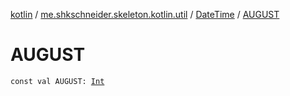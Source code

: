 [kotlin](../../index.md) / [me.shkschneider.skeleton.kotlin.util](../index.md) / [DateTime](index.md) / [AUGUST](./-a-u-g-u-s-t.md)

# AUGUST

`const val AUGUST: `[`Int`](https://kotlinlang.org/api/latest/jvm/stdlib/kotlin/-int/index.html)